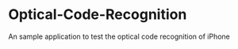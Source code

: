 Optical-Code-Recognition
========================

An sample application to test the optical code recognition of iPhone
